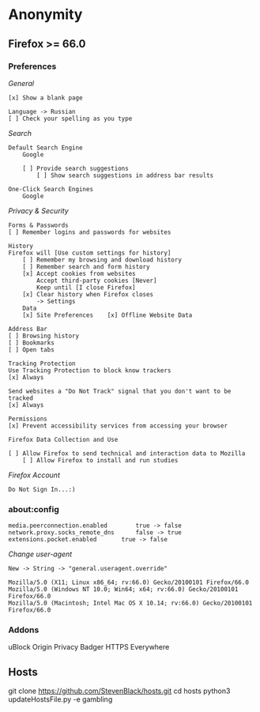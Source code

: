 # Anonymity

## Firefox >= 66.0

### Preferences

*General*

```
[x] Show a blank page

Language -> Russian
[ ] Check your spelling as you type
```

*Search*

```
Default Search Engine
	Google

	[ ] Provide search suggestions
		[ ] Show search suggestions in address bar results

One-Click Search Engines
	Google
```

*Privacy & Security*

```
Forms & Passwords
[ ] Remember logins and passwords for websites

History
Firefox will [Use custom settings for history]
	[ ] Remember my browsing and download history
	[ ] Remember search and form history
	[x] Accept cookies from websites
	    Accept third-party cookies [Never]
	    Keep until [I close Firefox]
	[x] Clear history when Firefox closes
		-> Settings
	Data
	[x] Site Preferences	[x] Offline Website Data

Address Bar
[ ] Browsing history
[ ] Bookmarks
[ ] Open tabs

Tracking Protection
Use Tracking Protection to block know trackers
[x] Always

Send websites a "Do Not Track" signal that you don't want to be tracked
[x] Always

Permissions
[x] Prevent accessibility services from accessing your browser

Firefox Data Collection and Use

[ ] Allow Firefox to send technical and interaction data to Mozilla
	[ ] Allow Firefox to install and run studies

```

*Firefox Account*

```
Do Not Sign In...:)
```

### about:config

```
media.peerconnection.enabled		true -> false
network.proxy.socks_remote_dns		false -> true
extensions.pocket.enabled		true -> false
```

*Change user-agent*

```
New -> String -> "general.useragent.override"

Mozilla/5.0 (X11; Linux x86_64; rv:66.0) Gecko/20100101 Firefox/66.0
Mozilla/5.0 (Windows NT 10.0; Win64; x64; rv:66.0) Gecko/20100101 Firefox/66.0
Mozilla/5.0 (Macintosh; Intel Mac OS X 10.14; rv:66.0) Gecko/20100101 Firefox/66.0
```

### Addons

uBlock Origin
Privacy Badger
HTTPS Everywhere


## Hosts
git clone https://github.com/StevenBlack/hosts.git
cd hosts
python3 updateHostsFile.py -e gambling
